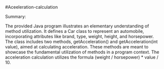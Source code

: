 #Aceeleration-calculation

Summary:

The provided Java program illustrates an elementary understanding of method utilization. It defines a Car class to represent an automobile, incorporating attributes like brand, type, weight, height, and horsepower. The class includes two methods, getAcceleration() and getAcceleration(int value), aimed at calculating acceleration. These methods are meant to showcase the fundamental utilization of methods in a program context. The acceleration calculation utilizes the formula (weight / horsepower) * value / 10.

